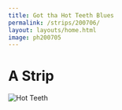 ```yaml
---
title: Got tha Hot Teeth Blues
permalink: /strips/200706/
layout: layouts/home.html 
image: ph200705
---
```


# A Strip

<img src="/img/{{ image }}.png" alt="Hot Teeth">
